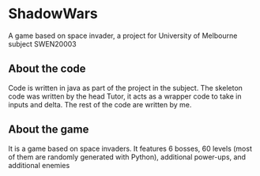 # ShadowWars
A game based on space invader, a project for University of Melbourne subject SWEN20003

## About the code
Code is written in java as part of the project in the subject. The skeleton code was written by the head Tutor, it acts as a wrapper code to take in inputs and delta. The rest of the code are written by me.

## About the game
It is a game based on space invaders. It features 6 bosses, 60 levels (most of them are randomly generated with Python), additional power-ups, and additional enemies
